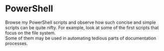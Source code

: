 # PowerShell
Browse my PowerShell scripts and observe how such concise and simple scripts can be quite nifty.
For example, look at some of the first scripts that focus on the file system.  
Some of them may be used in automating tedious parts of documentation processes.
